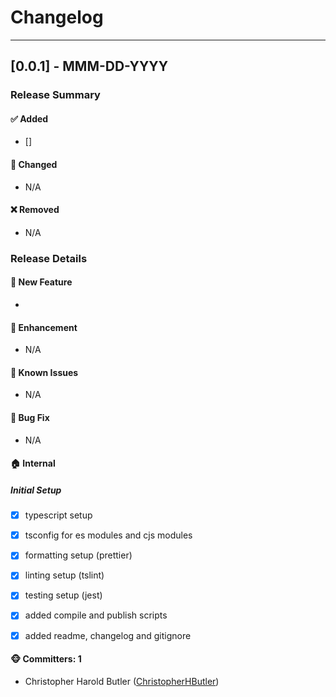 # Changelog

---
## [0.0.1] - MMM-DD-YYYY


### Release Summary

#### :white_check_mark: Added

 - [] 

#### :twisted_rightwards_arrows: Changed

 - N/A

#### :x: Removed

 - N/A

### Release Details

#### :rocket: New Feature

 - 

#### :nail_care: Enhancement

 - N/A


#### :bug: Known Issues

 - N/A

#### :bug: Bug Fix

 - N/A


#### :house: Internal

##### Initial Setup
 - [x] typescript setup
 - [x] tsconfig for es modules and cjs modules
 - [x] formatting setup (prettier)
 - [x] linting setup (tslint)
 - [x] testing setup (jest)
 - [x] added compile and publish scripts
 - [x] added readme, changelog and gitignore


#### :monkey_face: Committers: 1

- Christopher Harold Butler ([ChristopherHButler](https://github.com/ChristopherHButler))